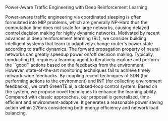 Power-Aware Traffic Engineering with Deep Reinforcement Learning


Power-aware traffic engineering via coordinated sleeping is often formulated into MIP problems, which are generally NP-Hard thus the computation time does not scale for large networks, causing delayed control decision making for highly dynamic networks. Motivated by recent advances in deep reinforcement learning (RL), we consider building intelligent systems that learn to adaptively change router's power state according to traffic dynamics. The forward propagation property of neural networks can greatly speedup power on/off decision making. Typically, conducting RL requires a learning agent to iteratively explore and perform the ``good'' actions based on the feedbacks from the environment. However, state-of-the-art monitoring techniques fail to achieve timely network-wide feedbacks. By coupling recent techniques of SDN (for performing actions to the environment) and INT (for collecting environment feedbacks), we craft GreenTE.ai, a closed-loop control system. Based on the system, we propose novel techniques to enhance the learning ability. Compared with classic approaches, our proposal is generalized, time-efficient and environment-adaptive. It generates a reasonable power saving action within 276ms considering both energy efficiency and network load balancing.
